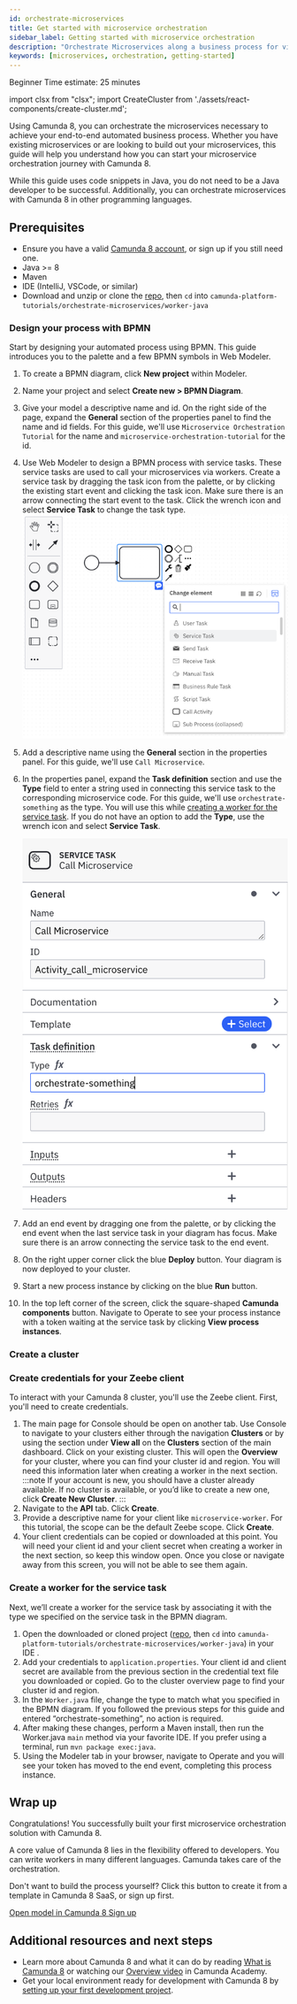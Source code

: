 ```yaml
---
id: orchestrate-microservices
title: Get started with microservice orchestration
sidebar_label: Getting started with microservice orchestration
description: "Orchestrate Microservices along a business process for visibility and resilience."
keywords: [microservices, orchestration, getting-started]
---
```


<span class="badge badge--beginner">Beginner</span>
<span class="badge badge--medium">Time estimate: 25 minutes</span>

import clsx from "clsx";
import CreateCluster from './assets/react-components/create-cluster.md';

Using Camunda 8, you can orchestrate the microservices necessary to achieve your end-to-end automated business process. Whether you have existing microservices or are looking to build out your microservices, this guide will help you understand how you can start your microservice orchestration journey with Camunda 8.

While this guide uses code snippets in Java, you do not need to be a Java developer to be successful. Additionally, you can orchestrate microservices with Camunda 8 in other programming languages.

## Prerequisites

- Ensure you have a valid [Camunda 8 account](create-account.md), or sign up if you still need one.
- Java >= 8
- Maven
- IDE (IntelliJ, VSCode, or similar)
- Download and unzip or clone the [repo](https://github.com/camunda/camunda-platform-tutorials), then `cd` into `camunda-platform-tutorials/orchestrate-microservices/worker-java`

### Design your process with BPMN

Start by designing your automated process using BPMN. This guide introduces you to the palette and a few BPMN symbols in Web Modeler.

1. To create a BPMN diagram, click **New project** within Modeler.
2. Name your project and select **Create new > BPMN Diagram**.
3. Give your model a descriptive name and id. On the right side of the page, expand the **General** section of the properties panel to find the name and id fields. For this guide, we'll use `Microservice Orchestration Tutorial` for the name and `microservice-orchestration-tutorial` for the id.
4. Use Web Modeler to design a BPMN process with service tasks. These service tasks are used to call your microservices via workers. Create a service task by dragging the task icon from the palette, or by clicking the existing start event and clicking the task icon. Make sure there is an arrow connecting the start event to the task. Click the wrench icon and select **Service Task** to change the task type.
   ![Task with dropdown showing config, including service task](./img/microservice-orchestration-config-service-task.png)
5. Add a descriptive name using the **General** section in the properties panel. For this guide, we'll use `Call Microservice`.
6. In the properties panel, expand the **Task definition** section and use the **Type** field to enter a string used in connecting this service task to the corresponding microservice code. For this guide, we'll use `orchestrate-something` as the type. You will use this while [creating a worker for the service task](#create-a-worker-for-the-service-task). If you do not have an option to add the **Type**, use the wrench icon and select **Service Task**.

   ![Service task with properties panel open](./img/microservice-orchestration-service-task.png)

7. Add an end event by dragging one from the palette, or by clicking the end event when the last service task in your diagram has focus. Make sure there is an arrow connecting the service task to the end event.
8. On the right upper corner click the blue **Deploy** button. Your diagram is now deployed to your cluster.
9. Start a new process instance by clicking on the blue **Run** button.
10. In the top left corner of the screen, click the square-shaped **Camunda components** button. Navigate to Operate to see your process instance with a token waiting at the service task by clicking **View process instances**.

### Create a cluster

<CreateCluster/>

### Create credentials for your Zeebe client

To interact with your Camunda 8 cluster, you'll use the Zeebe client. First, you'll need to create credentials.

1. The main page for Console should be open on another tab. Use Console to navigate to your clusters either through the navigation **Clusters** or by using the section under **View all** on the **Clusters** section of the main dashboard. Click on your existing cluster. This will open the **Overview** for your cluster, where you can find your cluster id and region. You will need this information later when creating a worker in the next section.
   :::note
   If your account is new, you should have a cluster already available. If no cluster is available, or you’d like to create a new one, click **Create New Cluster**.
   :::
2. Navigate to the **API** tab. Click **Create**.
3. Provide a descriptive name for your client like `microservice-worker`. For this tutorial, the scope can be the default Zeebe scope. Click **Create**.
4. Your client credentials can be copied or downloaded at this point. You will need your client id and your client secret when creating a worker in the next section, so keep this window open. Once you close or navigate away from this screen, you will not be able to see them again.

### Create a worker for the service task

Next, we’ll create a worker for the service task by associating it with the type we specified on the service task in the BPMN diagram.

1. Open the downloaded or cloned project ([repo](https://github.com/camunda/camunda-platform-tutorials), then `cd` into `camunda-platform-tutorials/orchestrate-microservices/worker-java`) in your IDE .
2. Add your credentials to `application.properties`. Your client id and client secret are available from the previous section in the credential text file you downloaded or copied. Go to the cluster overview page to find your cluster id and region.
3. In the `Worker.java` file, change the type to match what you specified in the BPMN diagram. If you followed the previous steps for this guide and entered “orchestrate-something”, no action is required.
4. After making these changes, perform a Maven install, then run the Worker.java `main` method via your favorite IDE. If you prefer using a terminal, run `mvn package exec:java`.
5. Using the Modeler tab in your browser, navigate to Operate and you will see your token has moved to the end event, completing this process instance.

## Wrap up

Congratulations! You successfully built your first microservice orchestration solution with Camunda 8.

A core value of Camunda 8 lies in the flexibility offered to developers. You can write workers in many different languages. Camunda takes care of the orchestration.

Don't want to build the process yourself? Click this button to create it from a template in Camunda 8 SaaS, or sign up first.

<div style={{display: "flex", gap: 8}}>
   <a
      className={clsx(
         "button button--outline button--secondary button--lg"
      )}
      href="https://modeler.cloud.camunda.io/tutorial/quick-start-microservices?utm_source=docs.camunda.io.gettingstarted">
      Open model in Camunda 8
   </a>
   <a
      className={clsx(
         "button button--outline button--secondary button--lg"
      )}
      href="https://signup.camunda.com/accounts?utm_source=docs.camunda.io&utm_medium=referral">
      Sign up
   </a>
</div>

## Additional resources and next steps

- Learn more about Camunda 8 and what it can do by reading [What is Camunda 8](/components/concepts/what-is-camunda-8.md) or watching our [Overview video](https://bit.ly/3TjNEm7) in Camunda Academy.
- Get your local environment ready for development with Camunda 8 by [setting up your first development project](setting-up-development-project.md).
